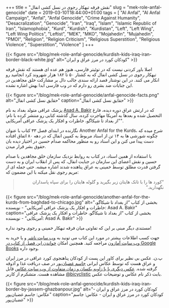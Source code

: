 +++
title = "نقش فرقه تبهکار رجوی در نسل کشی انفال"
slug = "mek-role-anfal-genocide"
date = 2019-03-10T18:44:00+01:00
tags = [ "Al Anfal", "Al Anfal Campaign", "Anfal", "Anfal Genocide", "Crime Against Humanity", "Desacralization", "Genocide", "Iran", "Iraq", "Islam", "Islamic Republic of Iran", "Islamophobia", "Kurd", "Kurdish", "Kurdistan", "Left", "Left Wing", "Left Wing Politics", "Leftist", "MEK", "MKO", "Mojahedin", "Mujahedin", "PMOI", "Religion", "Religion Criticism", "Religious Superstition", "Religious Violence", "Superstition", "Violence" ]
+++

{{< figure src="/blog/mek-role-anfal-genocide/kurdish-kids-iraq-iran-border-black-white.jpg" alt="کودکان کورد در مرز عراق و ایران" >}}

اصلا باور کردنی نیست که در توئیتر فارسی، هنوز هم عده ای هستند که نقش فرقه تبهکار رجوی در نسل کشی انفال که به کشتار ۵۰ تا ۱۸۲ هزار شهروند کرد انجامید رو انکار می کنند. در این نوشتار قصد ارائه سندی جالب دال بر مشارکت خلق مجاهدین در این جنایات ضد بشری رو دارم که در وب فارسی ابدا بهش اشاره نشده.

{{< figure src="/blog/mek-role-anfal-genocide/anfal-genocide-facts.png" alt="حقایق نسل کشی انفال" caption="حقایق نسل کشی انفال" >}}

<!--more-->

پزشک عراقی متولد بغداد به نام [Asad A. Bakir](https://www.linkedin.com/in/asad-bakir-90506b63) که در ارتش عراق دوره دیده، فارغ التحصیل شده و بعدها به آمریکا مهاجرت کرده، سال گذشته کتابی رو منتشر کرده با نام: "از بغداد تا شیکاگو، خاطرات و افکار یک پزشک عراقی آمریکایی".

نگارنده در ابتدای فصل ۳۳ کتاب با عنوان Another Anfal for the Kurds، شرح میده که چگونه شورشی ها به ۱۴ تن از اسناد مربوط به کمپین انفال که در دهه ۸۰ اتفاق افتاده دست پیدا می کنن و این اسناد رو به منظور محاکمه صدام حسین در اختیار دیده بان حقوق بشر قرار میدن.

با استفاده از همین اسناد، در کتاب به روابط نزدیک سازمان خلق مجاهدین با صدام حسین و نقش اعضای این سازمان در جنایت انفال، که پس از انقلاب ایران و به دست گرفتن قدرت مطلق توسط خمینی به عراق پناهنده شدند اشاره میشه. حتی جمله ای از مریم رجوی نقل میکنه با این مضمون که:

<div style="direction: rtl !important;">
<blockquote>
“کورد ها را با تانک هایتان زیر بگیرید و گلوله هایتان را برای سپاه پاسداران نگهدارید.”
</blockquote>
</div>

{{< figure src="/blog/mek-role-anfal-genocide/another-anfal-for-the-kurds-from-baghdad-to-chicago.jpg" alt="بخشی از کتاب “از بغداد تا شیکاگو، خاطرات و افکار یک پزشک عراقی آمریکایی” - نویسنده: Asad A. Bakir" caption="بخشی از کتاب “از بغداد تا شیکاگو، خاطرات و افکار یک پزشک عراقی آمریکایی” - نویسنده: Asad A. Bakir" >}}

مستندی دیگر مبنی بر این که تفاوتی میان فرقه تبهکار خمینی و رجوی وجود نداره!

 جهت کسب اطلاعات بیشتر در مورد این کتاب می تونید به [وب سایت ناشر](https://www.archwaypublishing.com/Bookstore/BookDetail.aspx?Book=758011) و یا خرید به [وب سایت آمازون](https://www.amazon.com/Baghdad-Chicago-Reflections-Iraqi-American-Physician/dp/1480857718) مراجعه کنید. همچنین امکان [خواندن این فصل از کتاب در Google Books](https://books.google.nl/books?id=fm1aDwAAQBAJ&pg=PT402&lpg=PT402&source=bl&ots=DGYyEGDzrD&sig=ACfU3U2uTwmF7AN5Ko0RNpmxw8Gjt0nkEg&hl=en&sa=X&ved=2ahUKEwic3piH1PfgAhWHxoUKHf4tDhEQ6AEwDnoECAIQAQ#v=onepage&q&f=false
) وجود داره.

پ.ن. عکس بی نظیر برای کاور این پست از کودکان پناهنجوی کورد عراقی در مرز ایران و عراق هست که توسط عکاس ایرانی [جاسم غضبان‌پور](http://www.jassem-photographer.com/) در صف دریافت غذا و آذوقه گرفته شده. [عکس دیگری با با زاویه یکسان و زمان متفاوت از وب سایت عکاس](http://www.jassem-photographer.com/wp/war/) قابل مشاهده هست. متشکرم از کاربر [@bicyclistic](https://twitter.com/bicyclistic) بابت ذکر نام عکاس و توضیحات عکس.

{{< figure src="/blog/mek-role-anfal-genocide/kurdish-kids-iraq-iran-border-by-jassem-ghazbanpour.jpg" alt="کودکان کورد در مرز عراق و ایران - عکاس: جاسم غضبان‌پور" caption="کودکان کورد در مرز عراق و ایران - عکاس: جاسم غضبان‌پور" >}}
